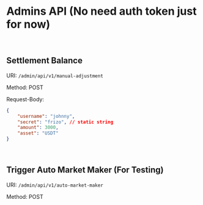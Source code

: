 # Admins API (No need auth token just for now)

<br>

## Settlement Balance

URI: `/admin/api/v1/manual-adjustment`

Method: POST

Request-Body:
```json
{
    "username": "johnny",
    "secret": "frizo", // static string
    "amount": 3000,
    "asset": "USDT"
}
```

<br>


## Trigger Auto Market Maker (For Testing)

URI: `/admin/api/v1/auto-market-maker`

Method: POST